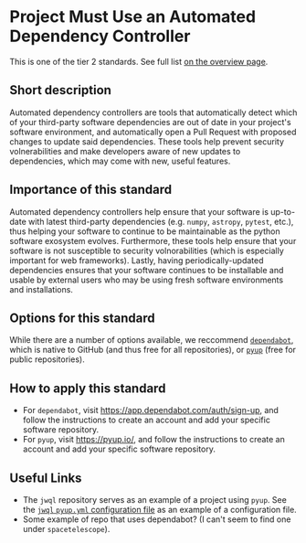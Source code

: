 # Project Must Use an Automated Dependency Controller

This is one of the tier 2 standards. See full list [on the overview page](README.md).

## Short description

Automated dependency controllers are tools that automatically detect which of your third-party software dependencies are out of date in your project's software environment, and automatically open a Pull Request with proposed changes to update said dependencies.  These tools help prevent security volnerabilities and make developers aware of new updates to dependencies, which may come with new, useful features.

## Importance of this standard

Automated dependency controllers help ensure that your software is up-to-date with latest third-party dependencies (e.g. ``numpy``, ``astropy``, ``pytest``, etc.), thus helping your software to continue to be maintainable as the python software exosystem evolves.  Furthermore, these tools help ensure that your software is not susceptible to security volnorabilities (which is especially important for web frameworks).  Lastly, having periodically-updated dependencies ensures that your software continues to be installable and usable by external users who may be using fresh software environments and installations.


## Options for this standard

While there are a number of options available, we reccommend [``dependabot``](https://dependabot.com/), which is native to GitHub (and thus free for all repositories), or [``pyup``](https://pyup.io) (free for public repositories).


## How to apply this standard

- For ``dependabot``, visit https://app.dependabot.com/auth/sign-up,  and follow the instructions to create an account and add your specific software repository.
- For ``pyup``, visit https://pyup.io/, and follow the instructions to create an account and add your specific software repository.

## Useful Links

- The ``jwql`` repository serves as an example of a project using ``pyup``.  See the [``jwql`` ``pyup.yml`` configuration file](https://github.com/spacetelescope/jwql/blob/develop/.pyup.yml) as an example of a configuration file.
- Some example of repo that uses dependabot?  (I can't seem to find one under ``spacetelescope``).